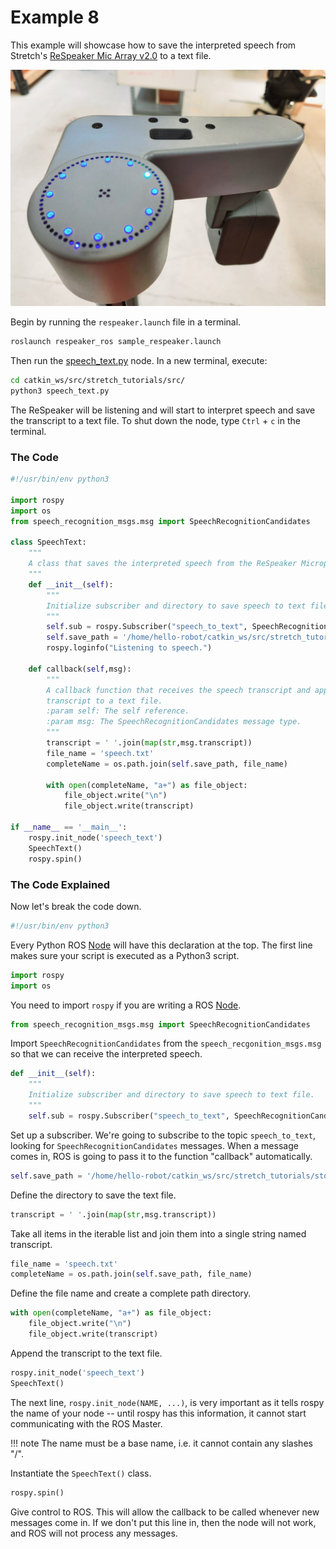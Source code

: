 # Example 8

This example will showcase how to save the interpreted speech from Stretch's [ReSpeaker Mic Array v2.0](https://wiki.seeedstudio.com/ReSpeaker_Mic_Array_v2.0/) to a text file.

<p align="center">
  <img src="https://raw.githubusercontent.com/hello-robot/stretch_tutorials/noetic/images/respeaker.jpg"/>
</p>

Begin by running the `respeaker.launch` file in a terminal.

```bash
roslaunch respeaker_ros sample_respeaker.launch
```
Then run the [speech_text.py](https://github.com/hello-robot/stretch_tutorials/blob/noetic/src/speech_text.py) node. In a new terminal, execute:

```bash
cd catkin_ws/src/stretch_tutorials/src/
python3 speech_text.py
```

The ReSpeaker will be listening and will start to interpret speech and save the transcript to a text file.  To shut down the node, type `Ctrl` + `c` in the terminal.

### The Code

```python
#!/usr/bin/env python3

import rospy
import os
from speech_recognition_msgs.msg import SpeechRecognitionCandidates

class SpeechText:
    """
    A class that saves the interpreted speech from the ReSpeaker Microphone Array to a text file.
    """
    def __init__(self):
        """
        Initialize subscriber and directory to save speech to text file.
        """
        self.sub = rospy.Subscriber("speech_to_text", SpeechRecognitionCandidates, self.callback)
        self.save_path = '/home/hello-robot/catkin_ws/src/stretch_tutorials/stored_data'
        rospy.loginfo("Listening to speech.")

    def callback(self,msg):
        """
        A callback function that receives the speech transcript and appends the
        transcript to a text file.
        :param self: The self reference.
        :param msg: The SpeechRecognitionCandidates message type.
        """
        transcript = ' '.join(map(str,msg.transcript))
        file_name = 'speech.txt'
        completeName = os.path.join(self.save_path, file_name)

        with open(completeName, "a+") as file_object:
            file_object.write("\n")
            file_object.write(transcript)

if __name__ == '__main__':
    rospy.init_node('speech_text')
    SpeechText()
    rospy.spin()
```

### The Code Explained
Now let's break the code down.

```python
#!/usr/bin/env python3
```

Every Python ROS [Node](http://wiki.ros.org/Nodes) will have this declaration at the top. The first line makes sure your script is executed as a Python3 script.

```python
import rospy
import os
```

You need to import `rospy` if you are writing a ROS [Node](http://wiki.ros.org/Nodes).

```python
from speech_recognition_msgs.msg import SpeechRecognitionCandidates
```

Import `SpeechRecognitionCandidates` from the `speech_recgonition_msgs.msg` so that we can receive the interpreted speech.

```python
def __init__(self):
    """
    Initialize subscriber and directory to save speech to text file.
    """
    self.sub = rospy.Subscriber("speech_to_text", SpeechRecognitionCandidates, self.callback)
```

Set up a subscriber.  We're going to subscribe to the topic `speech_to_text`, looking for `SpeechRecognitionCandidates` messages. When a message comes in, ROS is going to pass it to the function "callback" automatically.

```python
self.save_path = '/home/hello-robot/catkin_ws/src/stretch_tutorials/stored_data
```

Define the directory to save the text file.

```python
transcript = ' '.join(map(str,msg.transcript))
```

Take all items in the iterable list and join them into a single string named transcript.

```python
file_name = 'speech.txt'
completeName = os.path.join(self.save_path, file_name)
```

Define the file name and create a complete path directory.

```python
with open(completeName, "a+") as file_object:
    file_object.write("\n")
    file_object.write(transcript)
```

Append the transcript to the text file.

```python
rospy.init_node('speech_text')
SpeechText()
```

The next line, `rospy.init_node(NAME, ...)`, is very important as it tells rospy the name of your node -- until rospy has this information, it cannot start communicating with the ROS Master. 

!!! note
    The name must be a base name, i.e. it cannot contain any slashes "/".

Instantiate the `SpeechText()` class.

```python
rospy.spin()
```

Give control to ROS.  This will allow the callback to be called whenever new
messages come in.  If we don't put this line in, then the node will not work,
and ROS will not process any messages.
